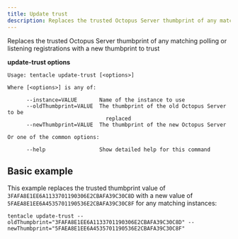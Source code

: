 ```yaml
---
title: Update trust
description: Replaces the trusted Octopus Server thumbprint of any matching polling or listening registrations with a new thumbprint to trust
---
```


Replaces the trusted Octopus Server thumbprint of any matching polling or listening registrations with a new thumbprint to trust

**update-trust options**

```text
Usage: tentacle update-trust [<options>]

Where [<options>] is any of:

      --instance=VALUE       Name of the instance to use
      --oldThumbprint=VALUE  The thumbprint of the old Octopus Server to be
                               replaced
      --newThumbprint=VALUE  The thumbprint of the new Octopus Server

Or one of the common options:

      --help                 Show detailed help for this command
```

## Basic example

This example replaces the trusted thumbprint value of `3FAFA8E1EE6A1133701190306E2CBAFA39C30C8D` with a new value of `5FAEA8E1EE6A4535701190536E2CBAFA39C30C8F` for any matching instances:

```
tentacle update-trust --oldThumpbrint="3FAFA8E1EE6A1133701190306E2CBAFA39C30C8D" --newThumbprint="5FAEA8E1EE6A4535701190536E2CBAFA39C30C8F"
```

